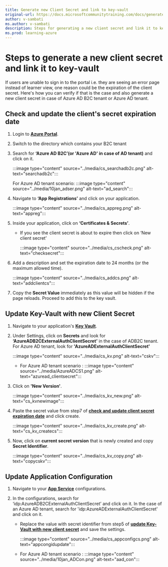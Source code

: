 ```yaml
---
title: Generate new Client Secret and link to key-vault
original-url: https://docs.microsoftcommunitytraining.com/docs/generate-new-clientsecret-link-to-key-vault
author: v-sambati
ms.author: v-sambati
description: Steps for generating a new client secret and link it to key-vault when the existing one is expired.
ms.prod: learning-azure
---
```


# Steps to generate a new client secret and link it to key-vault

If users are unable to sign in to the portal i.e. they are seeing an error page instead of learner view, one reason could be the expiration of the client secret. Here's how you can verify if that is the case and also generate a new client secret in case of Azure AD B2C tenant or Azure AD tenant.

## Check and update the client's secret expiration date

1. Login to [**Azure Portal**](https://ms.portal.azure.com/).
2. Switch to the directory which contains your B2C tenant
3. Search for **‘Azure AD B2C’(or 'Azure AD' in case of AD tenant)** and click on it.

    :::image type="content" source="../media/cs_searchadb2c.png" alt-text="searchadb2c":::

    For Azure AD tenant scenario:
    :::image type="content" source="../media/10jan_adser.png" alt-text="ad_search":::

4. Navigate to **‘App Registrations’** and click on your application.

    :::image type="content" source="../media/cs_appreg.png" alt-text="appreg":::

5. Inside your application, click on **‘Certificates & Secrets’**.
    * If you see the client secret is about to expire then click on ‘New client secret’

        :::image type="content" source="../media/cs_cscheck.png" alt-text="checksecret":::

6. Add a description and set the expiration date to 24 months (or the maximum allowed time).

    :::image type="content" source="../media/cs_addcs.png" alt-text="addclientcs":::

7. Copy the **Secret Value** immediately as this value will be hidden if the page reloads. Proceed to add this to the key vault.

## Update Key-Vault with new Client Secret

1. Navigate to your application's [**Key Vault**](../analytics/custom-reports/database-schema.md#accessing-key-vault).

2. Under Settings, click on **Secrets** and look for **‘AzureADB2CExternalAuthClientSecret’** in the case of ADB2C tenant. For Azure AD tenant, look for **'AzureADExternalAuthClientSecret'**

    :::image type="content" source="../media/cs_kv.png" alt-text="cskv":::

    * For Azure AD tenant scenario :
    :::image type="content" source="../media/AzureADCS1.png" alt-text="azuread_clientsecret":::

3. Click on **'New Version'**.

    :::image type="content" source="../media/cs_kv_new.png" alt-text="cs_kvnewimage":::

4. Paste the secret value from step7 of [**check and update client secret expiration date**](#check-and-update-client-secret-expiration-date) and click create.

    :::image type="content" source="../media/cs_kv_create.png" alt-text="cs_kv_createcs":::

5. Now, click on **current secret version** that is newly created and copy **Secret Identifier**.

    :::image type="content" source="../media/cs_kv_copy.png" alt-text="copycskv":::

## Update Application Configuration

1. Navigate to your [**App Service**](../settings/configurations-on-the-training-platform.md#steps-to-set-the-configurations-on-the-platform) configurations.

2. In the configurations, search for ‘idp:AzureADB2CExternalAuthClientSecret’ and click on it. In the case of an Azure AD tenant, search for 'idp:AzureADExternalAuthClientSecret' and click on it.
    * Replace the value with secret identifier from step5 of [**update Key-Vault with new client secret**](#update-key-vault-with-new-client-secret) and save the settings.

        :::image type="content" source="../media/cs_appconfigcs.png" alt-text="appcongidupdate":::

    * For Azure AD tenant scenario :
        :::image type="content" source="../media/10jan_ADCon.png" alt-text="aad_con":::
